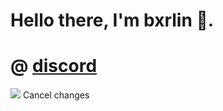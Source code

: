 # Hello there, I'm bxrlin 👋.

# @ [discord](https://discord.gg/ZZMdQVzYqn)


<img src="https://badges.pufler.dev/visits/bxrlin/bxrlin?style=for-the-badge">
Cancel changes
